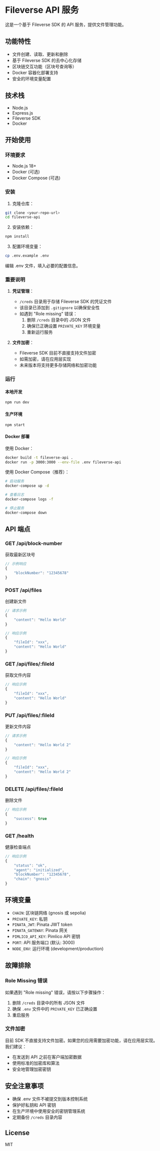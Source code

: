# Fileverse API 服务

这是一个基于 Fileverse SDK 的 API 服务，提供文件管理功能。

## 功能特性

- 文件创建、读取、更新和删除
- 基于 Fileverse SDK 的去中心化存储
- 区块链交互功能（区块号查询等）
- Docker 容器化部署支持
- 安全的环境变量配置

## 技术栈

- Node.js
- Express.js
- Fileverse SDK
- Docker

## 开始使用

### 环境要求

- Node.js 18+
- Docker (可选)
- Docker Compose (可选)

### 安装

1. 克隆仓库：
```bash
git clone <your-repo-url>
cd fileverse-api
```

2. 安装依赖：
```bash
npm install
```

3. 配置环境变量：
```bash
cp .env.example .env
```
编辑 .env 文件，填入必要的配置信息。

### 重要说明

1. **凭证管理**：
   - `/creds` 目录用于存储 Fileverse SDK 的凭证文件
   - 该目录已添加到 `.gitignore` 以确保安全性
   - 如遇到 "Role missing" 错误：
     1. 删除 `/creds` 目录中的 JSON 文件
     2. 确保已正确设置 `PRIVATE_KEY` 环境变量
     3. 重新运行服务

2. **文件加密**：
   - Fileverse SDK 目前不直接支持文件加密
   - 如需加密，请在应用层实现
   - 未来版本将支持更多存储网络和加密功能

### 运行

#### 本地开发
```bash
npm run dev
```

#### 生产环境
```bash
npm start
```

#### Docker 部署
使用 Docker：
```bash
docker build -t fileverse-api .
docker run -p 3000:3000 --env-file .env fileverse-api
```

使用 Docker Compose（推荐）：
```bash
# 启动服务
docker-compose up -d

# 查看日志
docker-compose logs -f

# 停止服务
docker-compose down
```

## API 端点

### GET /api/block-number
获取最新区块号
```javascript
// 示例响应
{
    "blockNumber": "12345678"
}
```

### POST /api/files
创建新文件
```javascript
// 请求示例
{
    "content": "Hello World"
}

// 响应示例
{
    "fileId": "xxx",
    "content": "Hello World"
}
```

### GET /api/files/:fileId
获取文件内容
```javascript
// 响应示例
{
    "fileId": "xxx",
    "content": "Hello World"
}
```

### PUT /api/files/:fileId
更新文件内容
```javascript
// 请求示例
{
    "content": "Hello World 2"
}

// 响应示例
{
    "fileId": "xxx",
    "content": "Hello World 2"
}
```

### DELETE /api/files/:fileId
删除文件
```javascript
// 响应示例
{
    "success": true
}
```

### GET /health
健康检查端点
```javascript
// 响应示例
{
    "status": "ok",
    "agent": "initialized",
    "blockNumber": "12345678",
    "chain": "gnosis"
}
```

## 环境变量

- `CHAIN`: 区块链网络 (gnosis 或 sepolia)
- `PRIVATE_KEY`: 私钥
- `PINATA_JWT`: Pinata JWT token
- `PINATA_GATEWAY`: Pinata 网关
- `PIMLICO_API_KEY`: Pimlico API 密钥
- `PORT`: API 服务端口 (默认: 3000)
- `NODE_ENV`: 运行环境 (development/production)

## 故障排除

### Role Missing 错误
如果遇到 "Role missing" 错误，请按以下步骤操作：
1. 删除 `/creds` 目录中的所有 JSON 文件
2. 确保 `.env` 文件中的 `PRIVATE_KEY` 已正确设置
3. 重启服务

### 文件加密
目前 SDK 不直接支持文件加密。如果您的应用需要加密功能，请在应用层实现。我们建议：
- 在发送到 API 之前在客户端加密数据
- 使用标准的加密库和算法
- 安全地管理加密密钥

## 安全注意事项

- 确保 .env 文件不被提交到版本控制系统
- 保护好私钥和 API 密钥
- 在生产环境中使用安全的密钥管理系统
- 定期备份 `/creds` 目录内容

## License

MIT 